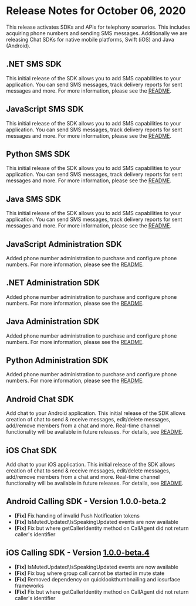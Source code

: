 # Release Notes for October 06, 2020

This release activates SDKs and APIs for telephony scenarios. This includes acquiring phone numbers and sending SMS messages. Additionally we are releasing Chat SDKs for native mobile platforms, Swift (iOS) and Java (Android).


## .NET SMS SDK

This initial release of the SDK allows you to add SMS capabilities to your application. You can send SMS messages, track delivery reports for sent messages and more. For more information, please see the [README](https://github.com/Azure/azure-sdk-for-net/blob/311c797e27d246f2622697da23c6565d04ae75fc/sdk/communication/Azure.Communication.Sms/README.md).

## JavaScript SMS SDK

This initial release of the SDK allows you to add SMS capabilities to your application. You can send SMS messages, track delivery reports for sent messages and more. For more information, please see the [README](https://github.com/Azure/azure-sdk-for-js/blob/b323328a0152848528b789f20bbada46357b5e33/sdk/communication/communication-sms/README.md).

## Python SMS SDK

This initial release of the SDK allows you to add SMS capabilities to your application. You can send SMS messages, track delivery reports for sent messages and more. For more information, please see the [README](https://github.com/Azure/azure-sdk-for-python/blob/ac9406eebcf1a992c7959840041a637c208809e5/sdk/communication/azure-communication-sms/README.md).

## Java SMS SDK

This initial release of the SDK allows you to add SMS capabilities to your application. You can send SMS messages, track delivery reports for sent messages and more. For more information, please see the [README](https://github.com/Azure/azure-sdk-for-java/blob/cd8bc73a328f1009145956b51fbcf465e235b6a5/sdk/communication/azure-communication-sms/README.md).

## JavaScript Administration SDK

Added phone number administration to purchase and configure phone numbers. For more information, please see the [README](https://github.com/Azure/azure-sdk-for-js/blob/b323328a0152848528b789f20bbada46357b5e33/sdk/communication/communication-administration/README.md).

## .NET Administration SDK

Added phone number administration to purchase and configure phone numbers. For more information, please see the [README](https://github.com/Azure/azure-sdk-for-net/blob/311c797e27d246f2622697da23c6565d04ae75fc/sdk/communication/Azure.Communication.Administration/README.md).

## Java Administration SDK

Added phone number administration to purchase and configure phone numbers. For more information, please see the [README](https://github.com/Azure/azure-sdk-for-java/blob/cd8bc73a328f1009145956b51fbcf465e235b6a5/sdk/communication/azure-communication-administration/README.md).

## Python Administration SDK

Added phone number administration to purchase and configure phone numbers. For more information, please see the [README](https://github.com/Azure/azure-sdk-for-python/blob/ac9406eebcf1a992c7959840041a637c208809e5/sdk/communication/azure-communication-administration/README.md).

## Android Chat SDK

Add chat to your Android application. This initial release of the SDK allows creation of chat to send & receive messages, edit/delete messages, add/remove members from a chat and more. Real-time channel functionality will be available in future releases. For details, see [README](https://github.com/Azure/azure-sdk-for-android/blob/master/sdk/communication/azure-communication-chat/README.md).    

## iOS Chat SDK
Add chat to your iOS application. This initial release of the SDK allows creation of chat to send & receive messages, edit/delete messages, add/remove members from a chat and more. Real-time channel functionality will be available in future releases. For details, see [README](https://github.com/Azure/azure-sdk-for-ios/blob/master/sdk/communication/AzureCommunicationChat/README.md).

## Android Calling SDK - Version 1.0.0-beta.2

* **[Fix]** Fix handing of invalid Push Notification tokens
* **[Fix]** IsMutedUpdated\IsSpeakingUpdated events are now available
* **[Fix]** Fix but where getCallerIdentity method on CallAgent did not return caller's identifier

## iOS Calling SDK - Version [1.0.0-beta.4](https://github.com/Azure/Communication/releases/tag/v1.0.0-beta.4)

* **[Fix]** IsMutedUpdated\IsSpeakingUpdated events are now available
* **[Fix]** Fix bug where group call cannot be started in mute state
* **[Fix]** Removed dependency on quicklookthumbnailing and iosurface frameworks
* **[Fix]** Fix but where getCallerIdentity method on CallAgent did not return caller's identifier

